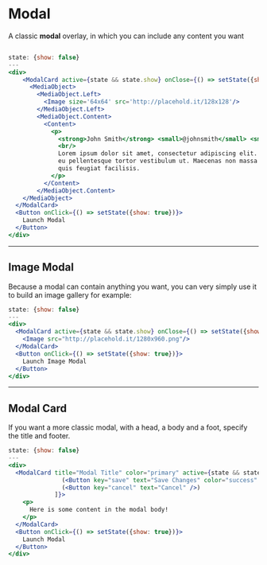 # Modal
A classic **modal** overlay, in which you can include any content you want

```props
```

```jsx
state: {show: false}
---
<div>
    <ModalCard active={state && state.show} onClose={() => setState({show: false})} hideCloseButton>
      <MediaObject>
        <MediaObject.Left>
          <Image size='64x64' src='http://placehold.it/128x128'/>
        </MediaObject.Left>
        <MediaObject.Content>
          <Content>
            <p>
              <strong>John Smith</strong> <small>@johnsmith</small> <small>31m</small>
              <br/>
              Lorem ipsum dolor sit amet, consectetur adipiscing elit. Proin ornare magna eros, 
              eu pellentesque tortor vestibulum ut. Maecenas non massa sem. Etiam finibus odio 
              quis feugiat facilisis.
            </p>
          </Content>
        </MediaObject.Content>
    </MediaObject>
  </ModalCard>
  <Button onClick={() => setState({show: true})}>
    Launch Modal
  </Button>
</div>
```

-------------

## Image Modal
Because a modal can contain anything you want, you can very simply use it to build an image gallery for example:
```jsx
state: {show: false}
---
<div>
  <ModalCard active={state && state.show} onClose={() => setState({show: false})} hideCloseButton>
    <Image src="http://placehold.it/1280x960.png"/>
  </ModalCard>
  <Button onClick={() => setState({show: true})}>
    Launch Image Modal
  </Button>
</div>
```

-------------

## Modal Card
If you want a more classic modal, with a head, a body and a foot, specify the title and footer.

```jsx
state: {show: false}
---
<div>
  <ModalCard title="Modal Title" color="primary" active={state && state.show} onClose={() => setState({show: false})} footer={[
               (<Button key="save" text="Save Changes" color="success" />), 
               (<Button key="cancel" text="Cancel" />)
             ]}>
    <p>
      Here is some content in the modal body! 
    </p>
  </ModalCard>
  <Button onClick={() => setState({show: true})}>
    Launch Modal
  </Button>
</div>
```
